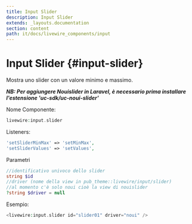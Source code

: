 ```yaml
---
title: Input Slider
description: Input Slider
extends: _layouts.documentation
section: content
path: it/docs/livewire_components/input
---
```


# Input Slider {#input-slider}

Mostra uno slider con un valore minimo e massimo.

***NB: Per aggiungere Nouislider in Laravel, è necessario prima installare l'estensione 'uc-sdk/uc-noui-slider'***

Nome Componente:

```php
livewire:input.slider
```

Listeners:

```php
'setSliderMinMax' => 'setMinMax',
'setSliderValues' => 'setValues',
```

Parametri

```php
//identificativo univoco dello slider
string $id
//driver (nome della view in pub_theme::livewire/input/slider)
//al momento c'è solo noui cioè la view di nouislider
?string $driver = null
```

Esempio:

```php
<livewire:input.slider id="slider01" driver="noui" />
```

